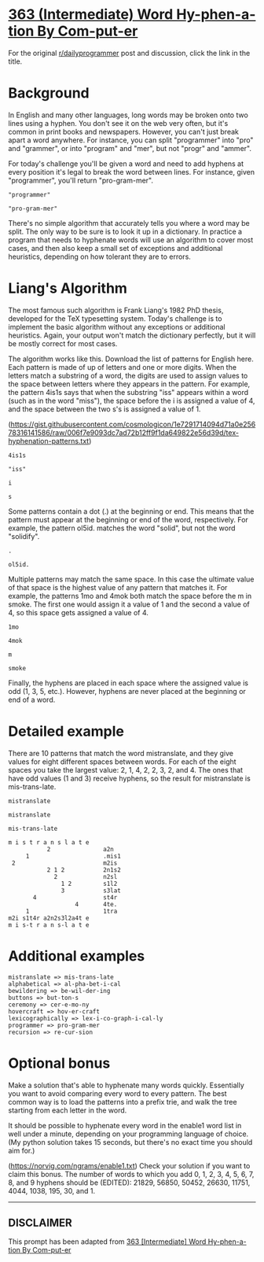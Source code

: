 # [363 (Intermediate) Word Hy-phen-a-tion By Com-put-er](https://old.reddit.com/r/dailyprogrammer/comments/8qxpqd/20180613_challenge_363_intermediate_word/)

For the original [r/dailyprogrammer](https://www.reddit.com/r/dailyprogrammer/) post and discussion, click the link in the title.

# Background
In English and many other languages, long words may be broken onto two lines using a hyphen. You don't see it on the web very often, but it's common in print books and newspapers. However, you can't just break apart a word anywhere. For instance, you can split "programmer" into "pro" and "grammer", or into "program" and "mer", but not "progr" and "ammer".

For today's challenge you'll be given a word and need to add hyphens at every position it's legal to break the word between lines. For instance, given "programmer", you'll return "pro-gram-mer".


```
"programmer"
```

```
"pro-gram-mer"
```
There's no simple algorithm that accurately tells you where a word may be split. The only way to be sure is to look it up in a dictionary. In practice a program that needs to hyphenate words will use an algorithm to cover most cases, and then also keep a small set of exceptions and additional heuristics, depending on how tolerant they are to errors.

# Liang's Algorithm
The most famous such algorithm is Frank Liang's 1982 PhD thesis, developed for the TeX typesetting system. Today's challenge is to implement the basic algorithm without any exceptions or additional heuristics. Again, your output won't match the dictionary perfectly, but it will be mostly correct for most cases.

The algorithm works like this. Download the list of patterns for English here. Each pattern is made of up of letters and one or more digits. When the letters match a substring of a word, the digits are used to assign values to the space between letters where they appears in the pattern. For example, the pattern 4is1s says that when the substring "iss" appears within a word (such as in the word "miss"), the space before the i is assigned a value of 4, and the space between the two s's is assigned a value of 1.

(https://gist.githubusercontent.com/cosmologicon/1e7291714094d71a0e25678316141586/raw/006f7e9093dc7ad72b12ff9f1da649822e56d39d/tex-hyphenation-patterns.txt)

```
4is1s
```

```
"iss"
```

```
i
```

```
s
```
Some patterns contain a dot (.) at the beginning or end. This means that the pattern must appear at the beginning or end of the word, respectively. For example, the pattern ol5id. matches the word "solid", but not the word "solidify".


```
.
```

```
ol5id.
```
Multiple patterns may match the same space. In this case the ultimate value of that space is the highest value of any pattern that matches it. For example, the patterns 1mo and 4mok both match the space before the m in smoke. The first one would assign it a value of 1 and the second a value of 4, so this space gets assigned a value of 4.


```
1mo
```

```
4mok
```

```
m
```

```
smoke
```
Finally, the hyphens are placed in each space where the assigned value is odd (1, 3, 5, etc.). However, hyphens are never placed at the beginning or end of a word.

# Detailed example
There are 10 patterns that match the word mistranslate, and they give values for eight different spaces between words. For each of the eight spaces you take the largest value: 2, 1, 4, 2, 2, 3, 2, and 4. The ones that have odd values (1 and 3) receive hyphens, so the result for mistranslate is mis-trans-late.


```
mistranslate
```

```
mistranslate
```

```
mis-trans-late
```

```
m i s t r a n s l a t e
           2               a2n
     1                     .mis1
 2                         m2is
           2 1 2           2n1s2
             2             n2sl
               1 2         s1l2
               3           s3lat
       4                   st4r
                   4       4te.
     1                     1tra
m2i s1t4r a2n2s3l2a4t e
m i s-t r a n s-l a t e
```
# Additional examples

```
mistranslate => mis-trans-late
alphabetical => al-pha-bet-i-cal
bewildering => be-wil-der-ing
buttons => but-ton-s
ceremony => cer-e-mo-ny
hovercraft => hov-er-craft
lexicographically => lex-i-co-graph-i-cal-ly
programmer => pro-gram-mer
recursion => re-cur-sion
```
# Optional bonus
Make a solution that's able to hyphenate many words quickly. Essentially you want to avoid comparing every word to every pattern. The best common way is to load the patterns into a prefix trie, and walk the tree starting from each letter in the word.

It should be possible to hyphenate every word in the enable1 word list in well under a minute, depending on your programming language of choice. (My python solution takes 15 seconds, but there's no exact time you should aim for.)

(https://norvig.com/ngrams/enable1.txt)
Check your solution if you want to claim this bonus. The number of words to which you add 0, 1, 2, 3, 4, 5, 6, 7, 8, and 9 hyphens should be (EDITED): 21829, 56850, 50452, 26630, 11751, 4044, 1038, 195, 30, and 1.


----
## **DISCLAIMER**
This prompt has been adapted from [363 [Intermediate] Word Hy-phen-a-tion By Com-put-er](https://old.reddit.com/r/dailyprogrammer/comments/8qxpqd/20180613_challenge_363_intermediate_word/
)
